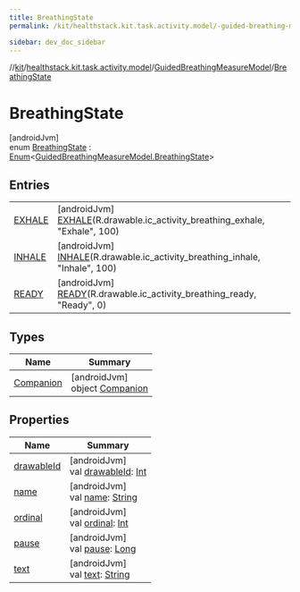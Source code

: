```yaml
---
title: BreathingState
permalink: /kit/healthstack.kit.task.activity.model/-guided-breathing-measure-model/-breathing-state/index.html

sidebar: dev_doc_sidebar
---
```

//[kit](../../../../kit.html)/[healthstack.kit.task.activity.model](../../index.html)/[GuidedBreathingMeasureModel](../index.html)/[BreathingState](index.html)



# BreathingState



[androidJvm]\
enum [BreathingState](index.html) : [Enum](https://kotlinlang.org/api/latest/jvm/stdlib/kotlin/-enum/index.html)&lt;[GuidedBreathingMeasureModel.BreathingState](index.html)&gt;



## Entries


| | |
|---|---|
| [EXHALE](-e-x-h-a-l-e/index.html) | [androidJvm]<br>[EXHALE](-e-x-h-a-l-e/index.html)(R.drawable.ic_activity_breathing_exhale, &quot;Exhale&quot;, 100) |
| [INHALE](-i-n-h-a-l-e/index.html) | [androidJvm]<br>[INHALE](-i-n-h-a-l-e/index.html)(R.drawable.ic_activity_breathing_inhale, &quot;Inhale&quot;, 100) |
| [READY](-r-e-a-d-y/index.html) | [androidJvm]<br>[READY](-r-e-a-d-y/index.html)(R.drawable.ic_activity_breathing_ready, &quot;Ready&quot;, 0) |


## Types


| Name | Summary |
|---|---|
| [Companion](-companion/index.html) | [androidJvm]<br>object [Companion](-companion/index.html) |


## Properties


| Name | Summary |
|---|---|
| [drawableId](drawable-id.html) | [androidJvm]<br>val [drawableId](drawable-id.html): [Int](https://kotlinlang.org/api/latest/jvm/stdlib/kotlin/-int/index.html) |
| [name](../../../healthstack.kit.ui.util/-interaction-type/-n-o-t-h-i-n-g/index.html#-372974862%2FProperties%2F-106109196) | [androidJvm]<br>val [name](../../../healthstack.kit.ui.util/-interaction-type/-n-o-t-h-i-n-g/index.html#-372974862%2FProperties%2F-106109196): [String](https://kotlinlang.org/api/latest/jvm/stdlib/kotlin/-string/index.html) |
| [ordinal](../../../healthstack.kit.ui.util/-interaction-type/-n-o-t-h-i-n-g/index.html#-739389684%2FProperties%2F-106109196) | [androidJvm]<br>val [ordinal](../../../healthstack.kit.ui.util/-interaction-type/-n-o-t-h-i-n-g/index.html#-739389684%2FProperties%2F-106109196): [Int](https://kotlinlang.org/api/latest/jvm/stdlib/kotlin/-int/index.html) |
| [pause](pause.html) | [androidJvm]<br>val [pause](pause.html): [Long](https://kotlinlang.org/api/latest/jvm/stdlib/kotlin/-long/index.html) |
| [text](text.html) | [androidJvm]<br>val [text](text.html): [String](https://kotlinlang.org/api/latest/jvm/stdlib/kotlin/-string/index.html) |

